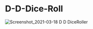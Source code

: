 # D-D-Dice-Roll
![Screenshot_2021-03-18 D D DiceRoller](https://user-images.githubusercontent.com/80665318/111583651-840c2080-879b-11eb-99ae-029f74c3a9cb.png)
